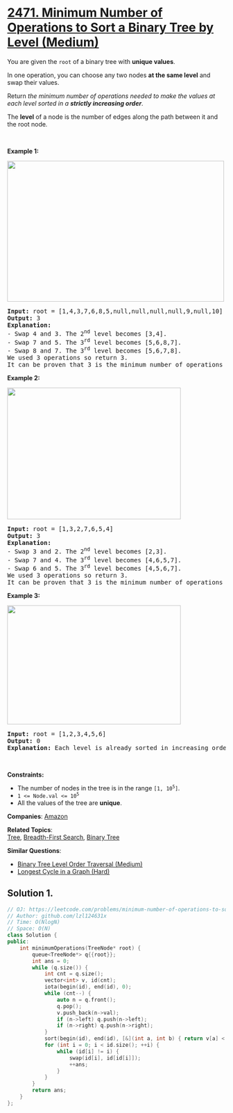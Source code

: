 # [2471. Minimum Number of Operations to Sort a Binary Tree by Level (Medium)](https://leetcode.com/problems/minimum-number-of-operations-to-sort-a-binary-tree-by-level)

<p>You are given the <code>root</code> of a binary tree with <strong>unique values</strong>.</p>
<p>In one operation, you can choose any two nodes <strong>at the same level</strong> and swap their values.</p>
<p>Return <em>the minimum number of operations needed to make the values at each level sorted in a <strong>strictly increasing order</strong></em>.</p>
<p>The <strong>level</strong> of a node is the number of edges along the path between it and the root node<em>.</em></p>
<p>&nbsp;</p>
<p><strong class="example">Example 1:</strong></p>
<img src="https://assets.leetcode.com/uploads/2022/09/18/image-20220918174006-2.png" style="width: 500px; height: 324px;">
<pre><strong>Input:</strong> root = [1,4,3,7,6,8,5,null,null,null,null,9,null,10]
<strong>Output:</strong> 3
<strong>Explanation:</strong>
- Swap 4 and 3. The 2<sup>nd</sup> level becomes [3,4].
- Swap 7 and 5. The 3<sup>rd</sup> level becomes [5,6,8,7].
- Swap 8 and 7. The 3<sup>rd</sup> level becomes [5,6,7,8].
We used 3 operations so return 3.
It can be proven that 3 is the minimum number of operations needed.
</pre>
<p><strong class="example">Example 2:</strong></p>
<img src="https://assets.leetcode.com/uploads/2022/09/18/image-20220918174026-3.png" style="width: 400px; height: 303px;">
<pre><strong>Input:</strong> root = [1,3,2,7,6,5,4]
<strong>Output:</strong> 3
<strong>Explanation:</strong>
- Swap 3 and 2. The 2<sup>nd</sup> level becomes [2,3].
- Swap 7 and 4. The 3<sup>rd</sup> level becomes [4,6,5,7].
- Swap 6 and 5. The 3<sup>rd</sup> level becomes [4,5,6,7].
We used 3 operations so return 3.
It can be proven that 3 is the minimum number of operations needed.
</pre>
<p><strong class="example">Example 3:</strong></p>
<img src="https://assets.leetcode.com/uploads/2022/09/18/image-20220918174052-4.png" style="width: 400px; height: 274px;">
<pre><strong>Input:</strong> root = [1,2,3,4,5,6]
<strong>Output:</strong> 0
<strong>Explanation:</strong> Each level is already sorted in increasing order so return 0.
</pre>
<p>&nbsp;</p>
<p><strong>Constraints:</strong></p>
<ul>
	<li>The number of nodes in the tree is in the range <code>[1, 10<sup>5</sup>]</code>.</li>
	<li><code>1 &lt;= Node.val &lt;= 10<sup>5</sup></code></li>
	<li>All the values of the tree are <strong>unique</strong>.</li>
</ul>

**Companies**:
[Amazon](https://leetcode.com/company/amazon)

**Related Topics**:  
[Tree](https://leetcode.com/tag/tree/), [Breadth-First Search](https://leetcode.com/tag/breadth-first-search/), [Binary Tree](https://leetcode.com/tag/binary-tree/)

**Similar Questions**:
* [Binary Tree Level Order Traversal (Medium)](https://leetcode.com/problems/binary-tree-level-order-traversal/)
* [Longest Cycle in a Graph (Hard)](https://leetcode.com/problems/longest-cycle-in-a-graph/)

## Solution 1.

```cpp
// OJ: https://leetcode.com/problems/minimum-number-of-operations-to-sort-a-binary-tree-by-level
// Author: github.com/lzl124631x
// Time: O(NlogN)
// Space: O(N)
class Solution {
public:
    int minimumOperations(TreeNode* root) {
        queue<TreeNode*> q{{root}};
        int ans = 0;
        while (q.size()) {
            int cnt = q.size();
            vector<int> v, id(cnt);
            iota(begin(id), end(id), 0);
            while (cnt--) {
                auto n = q.front();
                q.pop();
                v.push_back(n->val);
                if (n->left) q.push(n->left);
                if (n->right) q.push(n->right);
            }
            sort(begin(id), end(id), [&](int a, int b) { return v[a] < v[b]; });
            for (int i = 0; i < id.size(); ++i) {
                while (id[i] != i) {
                    swap(id[i], id[id[i]]);
                    ++ans;
                }
            }
        }
        return ans;
    }
};
```
